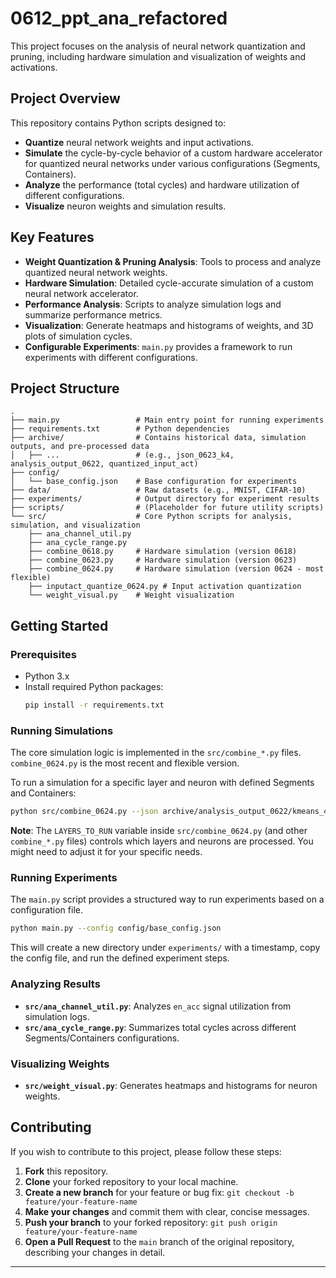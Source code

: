 # 0612_ppt_ana_refactored

This project focuses on the analysis of neural network quantization and pruning, including hardware simulation and visualization of weights and activations.

## Project Overview

This repository contains Python scripts designed to:
*   **Quantize** neural network weights and input activations.
*   **Simulate** the cycle-by-cycle behavior of a custom hardware accelerator for quantized neural networks under various configurations (Segments, Containers).
*   **Analyze** the performance (total cycles) and hardware utilization of different configurations.
*   **Visualize** neuron weights and simulation results.

## Key Features

*   **Weight Quantization & Pruning Analysis**: Tools to process and analyze quantized neural network weights.
*   **Hardware Simulation**: Detailed cycle-accurate simulation of a custom neural network accelerator.
*   **Performance Analysis**: Scripts to analyze simulation logs and summarize performance metrics.
*   **Visualization**: Generate heatmaps and histograms of weights, and 3D plots of simulation cycles.
*   **Configurable Experiments**: `main.py` provides a framework to run experiments with different configurations.

## Project Structure

```
.
├── main.py                 # Main entry point for running experiments
├── requirements.txt        # Python dependencies
├── archive/                # Contains historical data, simulation outputs, and pre-processed data
│   ├── ...                 # (e.g., json_0623_k4, analysis_output_0622, quantized_input_act)
├── config/
│   └── base_config.json    # Base configuration for experiments
├── data/                   # Raw datasets (e.g., MNIST, CIFAR-10)
├── experiments/            # Output directory for experiment results
├── scripts/                # (Placeholder for future utility scripts)
└── src/                    # Core Python scripts for analysis, simulation, and visualization
    ├── ana_channel_util.py
    ├── ana_cycle_range.py
    ├── combine_0618.py     # Hardware simulation (version 0618)
    ├── combine_0623.py     # Hardware simulation (version 0623)
    ├── combine_0624.py     # Hardware simulation (version 0624 - most flexible)
    ├── inputact_quantize_0624.py # Input activation quantization
    └── weight_visual.py    # Weight visualization
```

## Getting Started

### Prerequisites

*   Python 3.x
*   Install required Python packages:
    ```bash
    pip install -r requirements.txt
    ```

### Running Simulations

The core simulation logic is implemented in the `src/combine_*.py` files. `combine_0624.py` is the most recent and flexible version.

To run a simulation for a specific layer and neuron with defined Segments and Containers:

```bash
python src/combine_0624.py --json archive/analysis_output_0622/kmeans_4_quantized_network_prune.json --out archive/test_simulation_output
```

**Note**: The `LAYERS_TO_RUN` variable inside `src/combine_0624.py` (and other `combine_*.py` files) controls which layers and neurons are processed. You might need to adjust it for your specific needs.

### Running Experiments

The `main.py` script provides a structured way to run experiments based on a configuration file.

```bash
python main.py --config config/base_config.json
```

This will create a new directory under `experiments/` with a timestamp, copy the config file, and run the defined experiment steps.

### Analyzing Results

*   **`src/ana_channel_util.py`**: Analyzes `en_acc` signal utilization from simulation logs.
*   **`src/ana_cycle_range.py`**: Summarizes total cycles across different Segments/Containers configurations.

### Visualizing Weights

*   **`src/weight_visual.py`**: Generates heatmaps and histograms for neuron weights.

## Contributing

If you wish to contribute to this project, please follow these steps:

1.  **Fork** this repository.
2.  **Clone** your forked repository to your local machine.
3.  **Create a new branch** for your feature or bug fix:
    `git checkout -b feature/your-feature-name`
4.  **Make your changes** and commit them with clear, concise messages.
5.  **Push your branch** to your forked repository:
    `git push origin feature/your-feature-name`
6.  **Open a Pull Request** to the `main` branch of the original repository, describing your changes in detail.

---